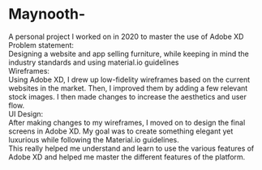 # Maynooth-
A personal project I worked on in 2020 to master the use of Adobe XD <br>
Problem statement: <br>Designing a website and app selling furniture, while keeping in mind the industry standards and using material.io guidelines <br>
Wireframes: <br> Using Adobe XD, I drew up low-fidelity wireframes based on the current websites in the market. Then, I improved them by adding a few relevant stock images. I then made changes to increase the aesthetics and user flow. <br>
UI Design: <br>After making changes to my wireframes, I moved on to design the final screens in Adobe XD. My goal was to create something elegant yet luxurious while following the Material.io guidelines. <br>
This really helped me understand and learn to use the various features of Adobe XD and helped me master the different features of the platform.
